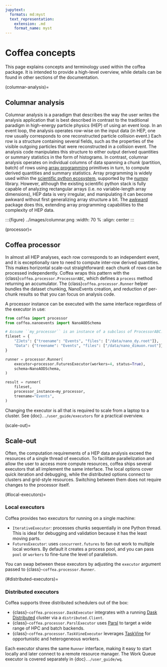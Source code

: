 ```yaml
---
jupytext:
  formats: md:myst
  text_representation:
    extension: .md
    format_name: myst
---
```


# Coffea concepts

This page explains concepts and terminology used within the coffea package.
It is intended to provide a high-level overview, while details can be found in other sections of the documentation.

(columnar-analysis)=
## Columnar analysis

Columnar analysis is a paradigm that describes the way the user writes the analysis application that is best described
in contrast to the traditional paradigm in high-energy particle physics (HEP) of using an event loop. In an event loop, the analysis operates row-wise
on the input data (in HEP, one row usually corresponds to one reconstructed particle collision event.) Each row
is a structure containing several fields, such as the properties of the visible outgoing particles
that were reconstructed in a collision event. The analysis code manipulates this structure to either output derived
quantities or summary statistics in the form of histograms. In contrast, columnar analysis operates on individual
columns of data spanning a *chunk* (partition, batch) of rows using [array programming](https://en.wikipedia.org/wiki/Array_programming)
primitives in turn, to compute derived quantities and summary statistics. Array programming is widely used within
the [scientific python ecosystem](https://www.scipy.org/about.html), supported by the [numpy](https://numpy.org/) library.
However, although the existing scientific python stack is fully capable of analyzing rectangular arrays (i.e.
no variable-length array dimensions), HEP data is very irregular, and manipulating it can become awkward without
first generalizing array structure a bit. The [awkward](https://awkward-array.org) package does this,
extending array programming capabilities to the complexity of HEP data.

:::{figure} ../images/columnar.png
:width: 70 %
:align: center
:::

(processor)=
## Coffea processor

In almost all HEP analyses, each row corresponds to an independent event, and it is exceptionally rare
to need to compute inter-row derived quantities. This makes horizontal scale-out straightforward: each chunk of rows can be processed independently.
Coffea wraps this pattern with the {class}`coffea.processor.ProcessorABC`, which defines a `process` method returning an accumulator.
The {class}`coffea.processor.Runner` helper bundles the dataset chunking, NanoEvents creation, and reduction of per-chunk results so that you can focus on analysis code.

A processor instance can be executed with the same interface regardless of the executor in use:

```python
from coffea import processor
from coffea.nanoevents import NanoAODSchema

# Assume ``my_processor`` is an instance of a subclass of ProcessorABC.
fileset = {
    "ZJets": {"treename": "Events", "files": ["/data/nano_dy.root"]},
    "Data": {"treename": "Events", "files": ["/data/nano_dimuon.root"]},
}

runner = processor.Runner(
    executor=processor.FuturesExecutor(workers=4, status=True),
    schema=NanoAODSchema,
)

result = runner(
    fileset,
    processor_instance=my_processor,
    treename="Events",
)
```

Changing the executor is all that is required to scale from a laptop to a cluster. See {doc}`../user_guide/executors` for a practical overview.

(scale-out)=
## Scale-out

Often, the computation requirements of a HEP data analysis exceed the resources of a single thread of execution.
To facilitate parallelization and allow the user to access more compute resources, coffea ships several executors
that all implement the same interface. The local options cover quick iteration and debugging, while the distributed
options connect to clusters and grid-style resources. Switching between them does not require changes to the processor itself.

(#local-executors)=
### Local executors

Coffea provides two executors for running on a single machine:

- `IterativeExecutor`: processes chunks sequentially in one Python thread. This is ideal for debugging and validation because it has the least moving parts.
- `FuturesExecutor`: uses `concurrent.futures` to fan out work to multiple local workers. By default it creates a process pool, and you can pass `pool` or `workers` to fine-tune the level of parallelism.

You can swap between these executors by adjusting the `executor` argument passed to {class}`~coffea.processor.Runner`.

(#distributed-executors)=
### Distributed executors

Coffea supports three distributed schedulers out of the box:

- {class}`~coffea.processor.DaskExecutor` integrates with a running [Dask Distributed](https://distributed.dask.org/en/latest/) cluster via a `distributed.Client`.
- {class}`~coffea.processor.ParslExecutor` uses [Parsl](http://parsl-project.org/) to target a wide range of HPC and batch backends.
- {class}`~coffea.processor.TaskVineExecutor` leverages [TaskVine](https://cctools.readthedocs.io/en/latest/taskvine/) for opportunistic and heterogeneous workers.

Each executor shares the same `Runner` interface, making it easy to start locally and later connect to a remote resource manager. The Work Queue executor is covered separately in {doc}`../user_guide/wq`.
